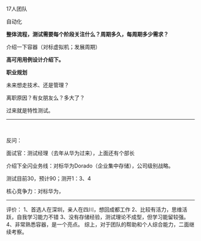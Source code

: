 17人团队

自动化

**整体流程，测试需要每个阶段关注什么？周期多久，每周期多少需求？**

介绍一下容器（对标虚拟机；发展周期）

**高可用用例设计介绍下。**

**职业规划**

未来想走技术、还是管理？

离职原因？有女朋友么？多大了？

过来就是特性测试。

---

<br/>

反问：

面试官：测试经理（去年从华为过来），上面还有个部长

介绍下全闪业务线：对标华为Dorado（企业集中存储），公司级别战略。

测试目前30，预计90；测开1：3、4

核心竞争力：对标华为，

---
评价：
1、首选人在深圳，亲人在四川，想回成都工作
2、比较有活力，思维活跃，自我学习能力不错
3、没有存储经验，测试理论不成型，但学习能留较强。
4、非常熟悉容器，是一个亮点。
综上，对于团队的帮助和个人综合能力，二面继续考察。
